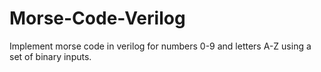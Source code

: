 # Morse-Code-Verilog
Implement morse code in verilog for numbers 0-9 and letters A-Z using a set of binary inputs.
